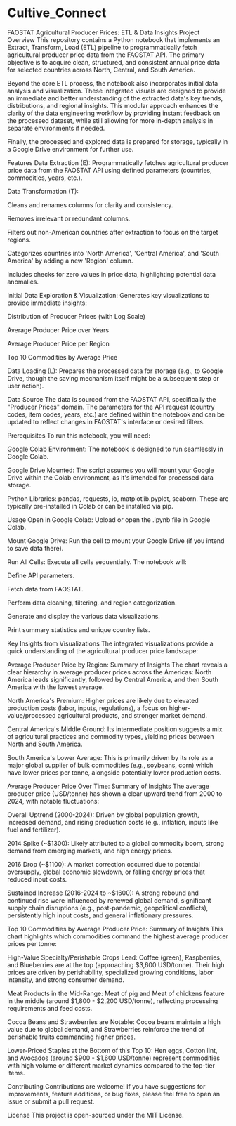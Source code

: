# Cultive_Connect

FAOSTAT Agricultural Producer Prices: ETL & Data Insights
Project Overview
This repository contains a Python notebook that implements an Extract, Transform, Load (ETL) pipeline to programmatically fetch agricultural producer price data from the FAOSTAT API. The primary objective is to acquire clean, structured, and consistent annual price data for selected countries across North, Central, and South America.

Beyond the core ETL process, the notebook also incorporates initial data analysis and visualization. These integrated visuals are designed to provide an immediate and better understanding of the extracted data's key trends, distributions, and regional insights. This modular approach enhances the clarity of the data engineering workflow by providing instant feedback on the processed dataset, while still allowing for more in-depth analysis in separate environments if needed.

Finally, the processed and explored data is prepared for storage, typically in a Google Drive environment for further use.

Features
Data Extraction (E): Programmatically fetches agricultural producer price data from the FAOSTAT API using defined parameters (countries, commodities, years, etc.).

Data Transformation (T):

Cleans and renames columns for clarity and consistency.

Removes irrelevant or redundant columns.

Filters out non-American countries after extraction to focus on the target regions.

Categorizes countries into 'North America', 'Central America', and 'South America' by adding a new 'Region' column.

Includes checks for zero values in price data, highlighting potential data anomalies.

Initial Data Exploration & Visualization: Generates key visualizations to provide immediate insights:

Distribution of Producer Prices (with Log Scale)

Average Producer Price over Years

Average Producer Price per Region

Top 10 Commodities by Average Price

Data Loading (L): Prepares the processed data for storage (e.g., to Google Drive, though the saving mechanism itself might be a subsequent step or user action).

Data Source
The data is sourced from the FAOSTAT API, specifically the "Producer Prices" domain. The parameters for the API request (country codes, item codes, years, etc.) are defined within the notebook and can be updated to reflect changes in FAOSTAT's interface or desired filters.

Prerequisites
To run this notebook, you will need:

Google Colab Environment: The notebook is designed to run seamlessly in Google Colab.

Google Drive Mounted: The script assumes you will mount your Google Drive within the Colab environment, as it's intended for processed data storage.

Python Libraries: pandas, requests, io, matplotlib.pyplot, seaborn. These are typically pre-installed in Colab or can be installed via pip.

Usage
Open in Google Colab: Upload or open the .ipynb file in Google Colab.

Mount Google Drive: Run the cell to mount your Google Drive (if you intend to save data there).

Run All Cells: Execute all cells sequentially. The notebook will:

Define API parameters.

Fetch data from FAOSTAT.

Perform data cleaning, filtering, and region categorization.

Generate and display the various data visualizations.

Print summary statistics and unique country lists.

Key Insights from Visualizations
The integrated visualizations provide a quick understanding of the agricultural producer price landscape:

Average Producer Price by Region: Summary of Insights
The chart reveals a clear hierarchy in average producer prices across the Americas: North America leads significantly, followed by Central America, and then South America with the lowest average.

North America's Premium: Higher prices are likely due to elevated production costs (labor, inputs, regulations), a focus on higher-value/processed agricultural products, and stronger market demand.

Central America's Middle Ground: Its intermediate position suggests a mix of agricultural practices and commodity types, yielding prices between North and South America.

South America's Lower Average: This is primarily driven by its role as a major global supplier of bulk commodities (e.g., soybeans, corn) which have lower prices per tonne, alongside potentially lower production costs.

Average Producer Price Over Time: Summary of Insights
The average producer price (USD/tonne) has shown a clear upward trend from 2000 to 2024, with notable fluctuations:

Overall Uptrend (2000-2024): Driven by global population growth, increased demand, and rising production costs (e.g., inflation, inputs like fuel and fertilizer).

2014 Spike (~$1300): Likely attributed to a global commodity boom, strong demand from emerging markets, and high energy prices.

2016 Drop (~$1100): A market correction occurred due to potential oversupply, global economic slowdown, or falling energy prices that reduced input costs.

Sustained Increase (2016-2024 to ~$1600): A strong rebound and continued rise were influenced by renewed global demand, significant supply chain disruptions (e.g., post-pandemic, geopolitical conflicts), persistently high input costs, and general inflationary pressures.

Top 10 Commodities by Average Producer Price: Summary of Insights
This chart highlights which commodities command the highest average producer prices per tonne:

High-Value Specialty/Perishable Crops Lead: Coffee (green), Raspberries, and Blueberries are at the top (approaching $3,600 USD/tonne). Their high prices are driven by perishability, specialized growing conditions, labor intensity, and strong consumer demand.

Meat Products in the Mid-Range: Meat of pig and Meat of chickens feature in the middle (around $1,800 - $2,200 USD/tonne), reflecting processing requirements and feed costs.

Cocoa Beans and Strawberries are Notable: Cocoa beans maintain a high value due to global demand, and Strawberries reinforce the trend of perishable fruits commanding higher prices.

Lower-Priced Staples at the Bottom of this Top 10: Hen eggs, Cotton lint, and Avocados (around $900 - $1,600 USD/tonne) represent commodities with high volume or different market dynamics compared to the top-tier items.

Contributing
Contributions are welcome! If you have suggestions for improvements, feature additions, or bug fixes, please feel free to open an issue or submit a pull request.

License
This project is open-sourced under the MIT License.
